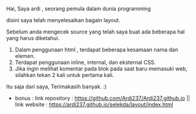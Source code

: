 <!-- Hello my names is ardi -->

Hai, Saya ardi , seorang pemula dalam dunia programming

disini saya telah menyelesaikan bagain layout.

Sebelum anda mengecek source yang telah saya buat ada beberapa hal yang harus diketahui.

1. Dalam penggunaan html , terdapat beberapa kesamaan nama dan elemen.
2. Terdapat penggunaan inline, internal, dan eksternal CSS.
3. Jika ingin melihat komentar pada blok pada saat baru memasuki web, silahkan tekan 2 kali untuk pertama kali.

Itu saja dari saya, Terimakasih banyak. :)

* bonus :
link repository : https://github.com/Ardi237/Ardi237.github.io
||
link website : https://ardi237.github.io/selekda/layout/index.html
